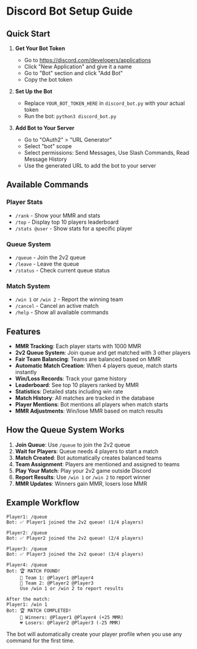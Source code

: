 # Discord Bot Setup Guide

## Quick Start

1. **Get Your Bot Token**
   - Go to https://discord.com/developers/applications
   - Click "New Application" and give it a name
   - Go to "Bot" section and click "Add Bot"
   - Copy the bot token

2. **Set Up the Bot**
   - Replace `YOUR_BOT_TOKEN_HERE` in `discord_bot.py` with your actual token
   - Run the bot: `python3 discord_bot.py`

3. **Add Bot to Your Server**
   - Go to "OAuth2" > "URL Generator"
   - Select "bot" scope
   - Select permissions: Send Messages, Use Slash Commands, Read Message History
   - Use the generated URL to add the bot to your server

## Available Commands

### Player Stats
- `/rank` - Show your MMR and stats
- `/top` - Display top 10 players leaderboard
- `/stats @user` - Show stats for a specific player

### Queue System
- `/queue` - Join the 2v2 queue
- `/leave` - Leave the queue
- `/status` - Check current queue status

### Match System
- `/win 1` or `/win 2` - Report the winning team
- `/cancel` - Cancel an active match
- `/help` - Show all available commands

## Features

- **MMR Tracking**: Each player starts with 1000 MMR
- **2v2 Queue System**: Join queue and get matched with 3 other players
- **Fair Team Balancing**: Teams are balanced based on MMR
- **Automatic Match Creation**: When 4 players queue, match starts instantly
- **Win/Loss Records**: Track your game history
- **Leaderboard**: See top 10 players ranked by MMR
- **Statistics**: Detailed stats including win rate
- **Match History**: All matches are tracked in the database
- **Player Mentions**: Bot mentions all players when match starts
- **MMR Adjustments**: Win/lose MMR based on match results

## How the Queue System Works

1. **Join Queue**: Use `/queue` to join the 2v2 queue
2. **Wait for Players**: Queue needs 4 players to start a match
3. **Match Created**: Bot automatically creates balanced teams
4. **Team Assignment**: Players are mentioned and assigned to teams
5. **Play Your Match**: Play your 2v2 game outside Discord
6. **Report Results**: Use `/win 1` or `/win 2` to report winner
7. **MMR Updates**: Winners gain MMR, losers lose MMR

## Example Workflow

```
Player1: /queue
Bot: ✅ Player1 joined the 2v2 queue! (1/4 players)

Player2: /queue
Bot: ✅ Player2 joined the 2v2 queue! (2/4 players)

Player3: /queue
Bot: ✅ Player3 joined the 2v2 queue! (3/4 players)

Player4: /queue
Bot: 🏆 MATCH FOUND!
     🔴 Team 1: @Player1 @Player4
     🔵 Team 2: @Player2 @Player3
     Use /win 1 or /win 2 to report results

After the match:
Player1: /win 1
Bot: 🏆 MATCH COMPLETED!
     🎉 Winners: @Player1 @Player4 (+25 MMR)
     💔 Losers: @Player2 @Player3 (-25 MMR)
```

The bot will automatically create your player profile when you use any command for the first time.